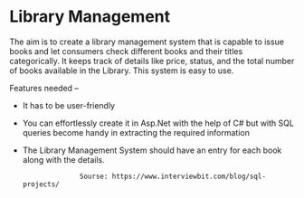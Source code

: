 # Library Management
The aim is to create a library management system that is capable to issue books and let consumers check different books and their titles categorically.
It keeps track of details like price, status, and the total number of books available in the Library. 
This system is easy to use.

Features needed –

- It has to be user-friendly
- You can effortlessly create it in Asp.Net with the help of C# but with SQL queries become handy in extracting the required information
- The Library Management System should have an entry for each book along with the details.


                    Sourse: https://www.interviewbit.com/blog/sql-projects/
